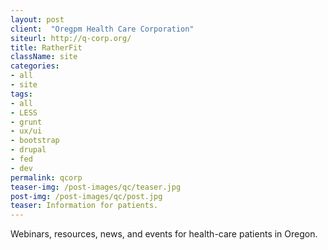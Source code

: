 ```yaml
---
layout: post
client:  "Oregpm Health Care Corporation"
siteurl: http://q-corp.org/
title: RatherFit 
className: site
categories: 
- all
- site
tags:
- all
- LESS
- grunt
- ux/ui
- bootstrap
- drupal
- fed
- dev
permalink: qcorp
teaser-img: /post-images/qc/teaser.jpg
post-img: /post-images/qc/post.jpg
teaser: Information for patients. 
---
```

Webinars, resources, news, and events for health-care patients in Oregon.